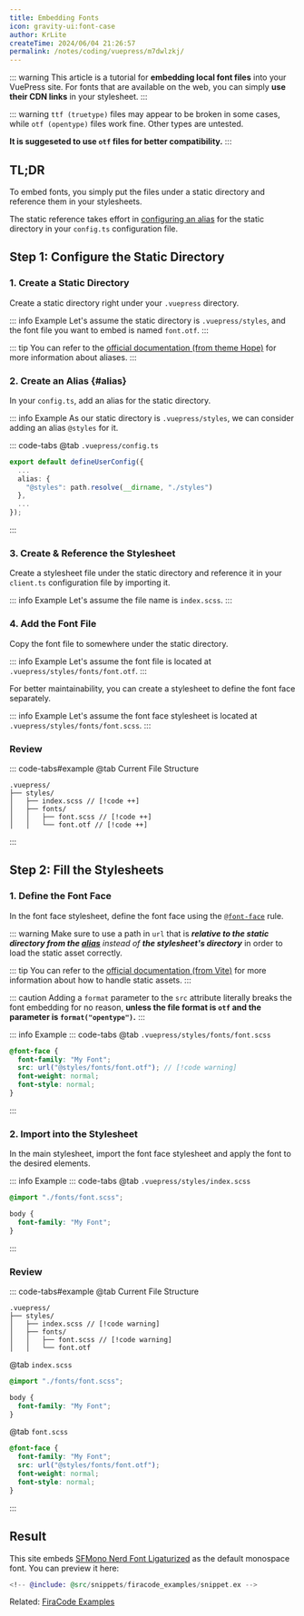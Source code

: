 ```yaml
---
title: Embedding Fonts
icon: gravity-ui:font-case
author: KrLite
createTime: 2024/06/04 21:26:57
permalink: /notes/coding/vuepress/m7dwlzkj/
---
```


::: warning
This article is a tutorial for **embedding local font files** into your VuePress site. For fonts that are available on the web, you can simply **use their CDN links** in your stylesheet.
:::

::: warning
`ttf (truetype)` files may appear to be broken in some cases, while `otf (opentype)` files work fine. Other types are untested.

**It is suggeseted to use `otf` files for better compatibility.**
:::

## TL;DR

To embed fonts, you simply put the files under a static directory and reference them in your stylesheets.

The static reference takes effort in [configuring an alias](#alias) for the static directory in your `config.ts` configuration file.

## Step 1: Configure the Static Directory

### 1. Create a Static Directory

Create a static directory right under your `.vuepress` directory.

::: info Example
Let's assume the static directory is `.vuepress/styles`, and the font file you want to embed is named `font.otf`.
:::

::: tip
You can refer to the [official documentation (from theme Hope)](https://theme-hope.vuejs.press/guide/component/sfc.html) for more information about aliases.
:::

### 2. Create an Alias {#alias}

In your `config.ts`, add an alias for the static directory.

::: info Example
As our static directory is `.vuepress/styles`, we can consider adding an alias `@styles` for it.

::: code-tabs
@tab `.vuepress/config.ts`
```typescript
export default defineUserConfig({
  ...
  alias: {
    "@styles": path.resolve(__dirname, "./styles")
  },
  ...
});
```
:::

### 3. Create & Reference the Stylesheet

Create a stylesheet file under the static directory and reference it in your `client.ts` configuration file by importing it.

::: info Example
Let's assume the file name is `index.scss`.
:::

### 4. Add the Font File

Copy the font file to somewhere under the static directory.

::: info Example
Let's assume the font file is located at `.vuepress/styles/fonts/font.otf`.
:::

For better maintainability, you can create a stylesheet to define the font face separately.

::: info Example
Let's assume the font face stylesheet is located at `.vuepress/styles/fonts/font.scss`.
:::

### Review

::: code-tabs#example
@tab Current File Structure
```:no-line-numbers
.vuepress/
├── styles/
│   ├── index.scss // [!code ++]
│   ├── fonts/
│   │   ├── font.scss // [!code ++]
│   │   └── font.otf // [!code ++]
```
:::

## Step 2: Fill the Stylesheets


### 1. Define the Font Face

In the font face stylesheet, define the font face using the [`@font-face`](https://developer.mozilla.org/en-US/docs/Web/CSS/@font-face) rule.

::: warning
Make sure to use a path in `url` that is _**relative to the static directory from the [alias](#alias)** instead of **the stylesheet's directory**_ in order to load the static asset correctly.

::: tip
You can refer to the [official documentation (from Vite)](https://vitejs.dev/guide/assets) for more information about how to handle static assets.
:::

::: caution
Adding a `format` parameter to the `src` attribute literally breaks the font embedding for no reason, **unless the file format is `otf` and the parameter is `format("opentype")`.**
:::

::: info Example
::: code-tabs
@tab `.vuepress/styles/fonts/font.scss`
```scss
@font-face {
  font-family: "My Font";
  src: url("@styles/fonts/font.otf"); // [!code warning]
  font-weight: normal;
  font-style: normal;
}
```
:::

### 2. Import into the Stylesheet

In the main stylesheet, import the font face stylesheet and apply the font to the desired elements.

::: info Example
::: code-tabs
@tab `.vuepress/styles/index.scss`
```scss
@import "./fonts/font.scss";

body {
  font-family: "My Font";
}
```
:::

### Review

::: code-tabs#example
@tab Current File Structure
```:no-line-numbers
.vuepress/
├── styles/
│   ├── index.scss // [!code warning]
│   ├── fonts/
│   │   ├── font.scss // [!code warning]
│   │   └── font.otf
```

@tab `index.scss`
```scss
@import "./fonts/font.scss";

body {
  font-family: "My Font";
}
```

@tab `font.scss`
```scss
@font-face {
  font-family: "My Font";
  src: url("@styles/fonts/font.otf");
  font-weight: normal;
  font-style: normal;
}
```
:::

## Result

This site embeds [SFMono Nerd Font Ligaturized](https://github.com/shaunsingh/SFMono-Nerd-Font-Ligaturized) as the default monospace font. You can preview it here:

```elixir
<!-- @include: @src/snippets/firacode_examples/snippet.ex -->
```

Related: [FiraCode Examples](/article/zqachzvi/)
